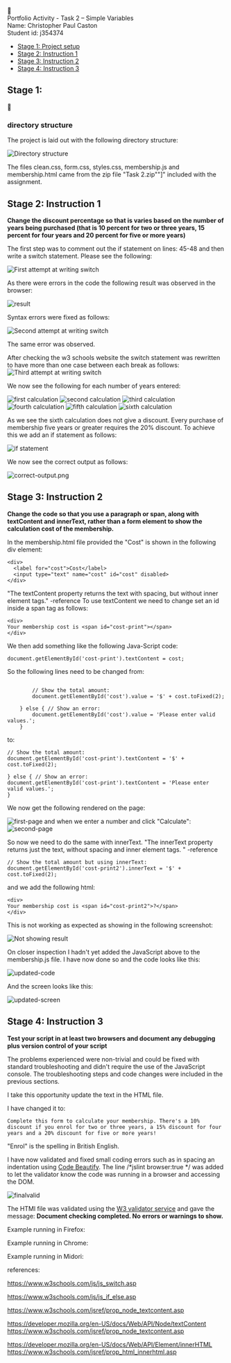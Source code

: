:beginner:\
Portfolio Activity - Task 2 – Simple Variables\
Name: Christopher Paul Caston\
Student id: j354374

- [ Stage 1: Project setup](#stage-1-)
- [ Stage 2: Instruction 1](#stage-2-)
- [ Stage 3: Instruction 2](#stage-3-)
- [ Stage 4: Instruction 3](#stage-4-)


## Stage 1:
&#x1F535;

### directory structure

The project is laid out with the following directory structure:

![Directory structure](readme_files/dir.PNG)

The files clean.css, form.css, styles.css, membership.js and membership.html came from the zip file "Task 2.zip""]" included with the assignment.

## Stage 2: Instruction 1

**Change the discount percentage so that is varies based on the number of years being purchased (that is 10 percent for two or three years, 15 percent for four years and 20 percent for five or more years)**

The first step was to comment out the if statement on lines: 45-48 and then write a switch statement. Please see the following:

![First attempt at writing switch](readme_files/case-attempt1.png)

As there were errors in the code the following result was observed in the browser:

![result](readme_files/case-attempt1-result.png)

Syntax errors were fixed as follows:

![Second attempt at writing switch](readme_files/case-attempt2.png)

The same error was observed.

After checking the w3 schools website the switch statement was rewritten to have more than one case between each break as follows:
![Third attempt at writing switch](readme_files/case-attempt3.png)

We now see the following for each number of years entered:

![first calculation](readme_files/calcuation1.png)
![second calculation](readme_files/calcuation2.png)
![third calculation](readme_files/calcuation3.png)
![fourth calculation](readme_files/calcuation4.png)
![fifth calculation](readme_files/calcuation5.png)
![sixth calculation](readme_files/calcuation6.png)

As we see the sixth calculation does not give a discount. Every purchase of membership five years or greater requires the 20% discount.
To achieve this we add an if statement as follows:

![if statement](readme_files/if-statement.png)

We now see the correct output as follows:

![correct-output.png](readme_files/correct-output.png)


## Stage 3: Instruction 2  
**Change the code so that you use a paragraph or span, along with textContent and innerText, rather than a form element to show the calculation cost of the membership.**

In the membership.html file provided the "Cost" is shown in the following div element:

```
<div>
  <label for="cost">Cost</label>
  <input type="text" name="cost" id="cost" disabled>
</div>
```
"The textContent property returns the text with spacing, but without inner element tags." -reference
To use textContent we need to change set an id inside a span tag as follows:

```
<div>
Your membership cost is <span id="cost-print"></span>
</div>
```

We then add something like the following Java-Script code:

```
document.getElementById('cost-print').textContent = cost;
```
So the following lines need to be changed from:

```

        // Show the total amount:
        document.getElementById('cost').value = '$' + cost.toFixed(2);

    } else { // Show an error:
        document.getElementById('cost').value = 'Please enter valid values.';
    }
```
to:

```
// Show the total amount:
document.getElementById('cost-print').textContent = '$' + cost.toFixed(2);

} else { // Show an error:
document.getElementById('cost-print').textContent = 'Please enter valid values.';
}

```    

We now get the following rendered on the page:

![first-page](readme_files/textContent-default.png)
and when we enter a number and click "Calculate":
![second-page](readme_files/textContent-calculate.png)

So now we need to do the same with innerText. "The innerText property returns just the text, without spacing and inner element tags. " -reference

```
// Show the total amount but using innerText:
document.getElementById('cost-print2').innerText = '$' + cost.toFixed(2);
```
and we add the following html:

```
<div>
Your membership cost is <span id="cost-print2">?</span>
</div>
```
This is not working as expected as showing in the following screenshot:

![Not showing result](readme_files/inner-text-not-calc.png)

On closer inspection I hadn't yet added the JavaScript above to the membership.js file.
I have now done so and the code looks like this:

![updated-code](/readme_files/updated-code.png)

And the screen looks like this:

![updated-screen](readme_files/updatedagain.png)

## Stage 4: Instruction 3  
**Test your script in at least two browsers and document any debugging plus version control of your script**

The problems experienced were non-trivial and could be fixed with standard troubleshooting and didn't require the use of the JavaScript console. The troubleshooting steps and code changes were included in the previous sections.

I take this opportunity update the text in the HTML file.

I have changed it to:

```
Complete this form to calculate your membership. There's a 10% discount if you enrol for two or three years, a 15% discount for four years and a 20% discount for five or more years!

```
"Enrol" is the spelling in British English.

I have now validated and fixed small coding errors such as in spacing an indentation using [Code Beautify](https://codebeautify.org/jsvalidate).
The line /*jslint browser:true */ was added to let the validator know the code was running in a browser and accessing the DOM.

![finalvalid](readme_files/finalvalidation.png)

The HTMl file was validated using the [W3 validator service](https://validator.w3.org/) and gave the message: **Document checking completed. No errors or warnings to show.**

Example running in Firefox:

Example running in Chrome:

Example running in Midori:


references:

https://www.w3schools.com/js/js_switch.asp

https://www.w3schools.com/js/js_if_else.asp

https://www.w3schools.com/jsref/prop_node_textcontent.asp

https://developer.mozilla.org/en-US/docs/Web/API/Node/textContent
https://www.w3schools.com/jsref/prop_node_textcontent.asp

https://developer.mozilla.org/en-US/docs/Web/API/Element/innerHTML
https://www.w3schools.com/jsref/prop_html_innerhtml.asp
